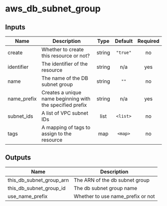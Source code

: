 # aws_db_subnet_group

<!-- BEGINNING OF PRE-COMMIT-TERRAFORM DOCS HOOK -->
## Inputs

| Name | Description | Type | Default | Required |
|------|-------------|:----:|:-----:|:-----:|
| create | Whether to create this resource or not? | string | `"true"` | no |
| identifier | The identifier of the resource | string | n/a | yes |
| name | The name of the DB subnet group | string | `""` | no |
| name\_prefix | Creates a unique name beginning with the specified prefix | string | n/a | yes |
| subnet\_ids | A list of VPC subnet IDs | list | `<list>` | no |
| tags | A mapping of tags to assign to the resource | map | `<map>` | no |

## Outputs

| Name | Description |
|------|-------------|
| this\_db\_subnet\_group\_arn | The ARN of the db subnet group |
| this\_db\_subnet\_group\_id | The db subnet group name |
| use\_name\_prefix | Whether to use name_prefix or not | string | `"true"` | no |

<!-- END OF PRE-COMMIT-TERRAFORM DOCS HOOK -->

